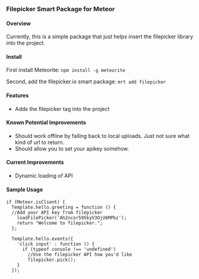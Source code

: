 ### Filepicker Smart Package for Meteor

#### Overview

Currently, this is a simple package that just helps insert the filepicker library into the project.

#### Install

First install Meteorite:
`npm install -g meteorite`

Second, add the filepicker.io smart package:
`mrt add filepicker`

#### Features

- Adds the filepicker tag into the project

#### Known Potential Improvements

- Should work offline by falling back to local uploads. Just not sure what kind of url to return.
- Should allow you to set your apikey somehow.

#### Current Improvements
- Dynamic loading of API

#### Sample Usage
    if (Meteor.isClient) {
      Template.hello.greeting = function () {
      //Add your API key from filepicker
        loadFilePicker('Ah2ncor59SkyV3OjU6MPbz');
        return "Welcome to filepicker.";
      };

      Template.hello.events({
        'click input' : function () {
          if (typeof console !== 'undefined')
            //Use the filepicker API how you'd like
            filepicker.pick();
        }
      });
